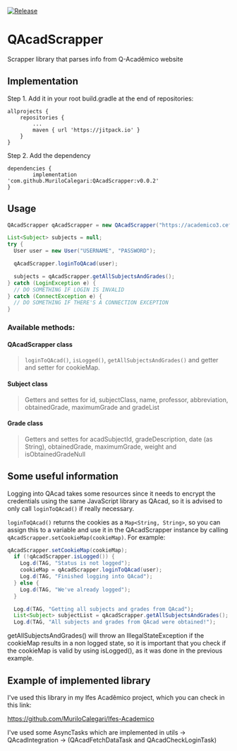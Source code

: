 [![Release](https://jitpack.io/v/MuriloCalegari/QAcadScrapper.svg)](https://jitpack.io/#MuriloCalegari/QAcadScrapper)

# QAcadScrapper
Scrapper library that parses info from Q-Acadêmico website

## Implementation

Step 1.
Add it in your root build.gradle at the end of repositories:

	allprojects {
		repositories {
			...
			maven { url 'https://jitpack.io' }
		}
	}
Step 2. Add the dependency

	dependencies {
	        implementation 'com.github.MuriloCalegari:QAcadScrapper:v0.0.2'
	}
  
  
## Usage
```java
QAcadScrapper qAcadScrapper = new QAcadScrapper("https://academico3.cefetes.br/qacademico" /* URL TO QACAD PAGE */);

List<Subject> subjects = null;
try {
  User user = new User("USERNAME", "PASSWORD");

  qAcadScrapper.loginToQAcad(user);

  subjects = qAcadScrapper.getAllSubjectsAndGrades();
} catch (LoginException e) {
  // DO SOMETHING IF LOGIN IS INVALID
} catch (ConnectException e) {
  // DO SOMETHING IF THERE'S A CONNECTION EXCEPTION
}
```

### Available methods:

#### QAcadScrapper class

> `loginToQAcad()`, `isLogged()`, `getAllSubjectsAndGrades()` and getter and setter for cookieMap.

#### Subject class

> Getters and settes for id, subjectClass, name, professor, abbreviation, obtainedGrade, maximumGrade and gradeList

#### Grade class

> Getters and settes for acadSubjectId, gradeDescription, date (as String), obtainedGrade, maximumGrade, weight and isObtainedGradeNull

## Some useful information

Logging into QAcad takes some resources since it needs to encrypt the credentials using the same JavaScript library as QAcad, so it is advised to only call `loginToQAcad()` if really necessary.

`loginToQAcad()` returns the cookies as a `Map<String, String>`, so you can assign this to a variable and use it in the QAcadScrapper instance by calling `qAcadScrapper.setCookieMap(cookieMap)`. For example:

```java
qAcadScrapper.setCookieMap(cookieMap);
  if (!qAcadScrapper.isLogged()) {
    Log.d(TAG, "Status is not logged");
    cookieMap = qAcadScrapper.loginToQAcad(user);
    Log.d(TAG, "Finished logging into QAcad");
  } else {
    Log.d(TAG, "We've already logged");
  }

  Log.d(TAG, "Getting all subjects and grades from QAcad");
  List<Subject> subjectList = qAcadScrapper.getAllSubjectsAndGrades();
  Log.d(TAG, "All subjects and grades from QAcad were obtained!");
```

getAllSubjectsAndGrades() will throw an IllegalStateException if the cookieMap results in a non logged state, so it is important that you check if the cookieMap is valid by using isLogged(), as it was done in the previous example.

## Example of implemented library

I've used this library in my Ifes Acadêmico project, which you can check in this link:

https://github.com/MuriloCalegari/Ifes-Academico

I've used some AsyncTasks which are implemented in utils -> QAcadIntegration -> (QAcadFetchDataTask and QAcadCheckLoginTask)
